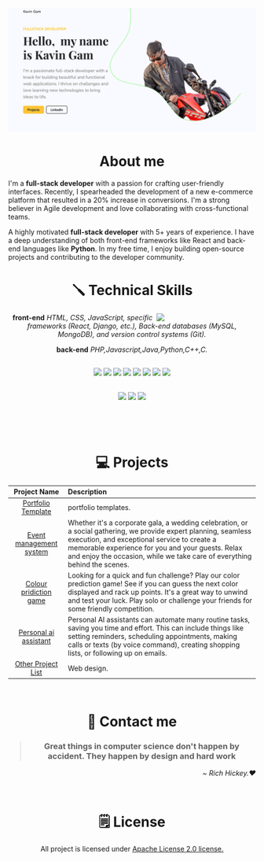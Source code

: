 
![GitHubBanner](https://github.com/bhaitigam71/bhaitigam71/blob/main/assets/img/portfolio%20sreenshort.png)

<h1 align="center"> About me</h1>

I'm a <b>full-stack developer</b> with a passion for crafting user-friendly interfaces. Recently, I spearheaded the development of a new e-commerce platform that resulted in a 20% increase in conversions. I'm a strong believer in Agile development and love collaborating with cross-functional teams.

A highly motivated <b>full-stack developer</b> with 5+ years of experience. I have a deep understanding of both front-end frameworks like React and back-end languages like <b>Python</b>. In my free time, I enjoy building open-source projects and contributing to the developer community.
 
<div align="center">

<h1>🪛 Technical Skills</h1>
   
   <img width="40%" align="right"   src="https://img.freepik.com/premium-vector/young-man-writing-code-desktop-computer-software-developer-work-workplace_625536-3771.jpg?w=600">

<b>front-end</b> <i>HTML, CSS, JavaScript, specific frameworks (React, Django, etc.), Back-end databases (MySQL, MongoDB), and version control systems (Git).</i>

<b>back-end</b> <i>PHP,Javascript,Java,Python,C++,C.</i>

##
![](https://img.shields.io/badge/HTML5-green?style=for-the-badge&logo=html5&logoColor=blue)
![](https://img.shields.io/badge/CSS-green?style=for-the-badge&logo=Cascading%20Style%20Sheets&logoColor=blue)
![](https://img.shields.io/badge/java_script-green?style=for-the-badge&logo=javascript&logoColor=blue)
![](https://img.shields.io/badge/python3-green?style=for-the-badge&logo=python&logoColor=blue)
![](https://img.shields.io/badge/java-green?style=for-the-badge&logo=openjdk&logoColor=blue)
![](https://img.shields.io/badge/php-green?style=for-the-badge&logo=php&logoColor=blue)
![](https://img.shields.io/badge/c_program-green?style=for-the-badge&logo=c&logoColor=blue)
![](https://img.shields.io/badge/c%2B%2B-green?style=for-the-badge&logo=c%2B%2B&logoColor=blue)

##
![](https://img.shields.io/badge/DBMS-MySQL-blue?style=for-the-badge&logo=mysql&logoColor=blue&labelColor=white&color=blue)
![](https://img.shields.io/badge/DBMS-MariaDB-blue?style=for-the-badge&logo=mariadb&logoColor=blue&labelColor=white&color=blue)
![](https://img.shields.io/badge/DBMS-Mongodb-blue?style=for-the-badge&logo=mongodb&logoColor=blue&labelColor=white&color=blue)

<br/>
<br/>
<br/>

<h1 align="center">💻 Projects</h1> 

| Project Name      | Description | 
| :---:        |    :----   |  
| [Portfolio Template ](https://kavingam.github.io/Portfolio/)   | portfolio templates.|
| [Event management system ](https://github.com/kavingam/event-management-system)    |   Whether it's a corporate gala, a wedding celebration, or a social gathering, we provide expert planning, seamless execution, and exceptional service to create a memorable experience for you and your guests. Relax and enjoy the occasion, while we take care of everything behind the scenes.
| [Colour pridiction game ](https://github.com/kavingam/colour-prediction-game)    | Looking for a quick and fun challenge? Play our color prediction game! See if you can guess the next color displayed and rack up points. It's a great way to unwind and test your luck. Play solo or challenge your friends for some friendly competition.
| [Personal ai assistant ](https://github.com/kavingam/pike-ai)     | Personal AI assistants can automate many routine tasks, saving you time and effort. This can include things like setting reminders, scheduling appointments, making calls or texts (by voice command), creating shopping lists, or following up on emails.
| [Other Project List](https://github.com/kavingam/Other-Web-Project-/tree/main) | Web design. | 

<br/>
<h1> 📲 Contact me</h1>

> ### Great things in computer science don't happen by accident. They happen by design and hard work
<p align="right"><i> ~ Rich Hickey.❤️</i></p>

<a href="mailto:darksicker71@gmail.com" target="_blank"><img alt="" src="https://img.shields.io/badge/Gmail-yellow?style=for-the-badge&logo=gmail"></a>
<a href="https://github.com/kavingam" target="_blank"><img alt="" src="https://img.shields.io/badge/github-yellow?style=for-the-badge&logo=github"></a>
<a href="https://profile.indeed.com/?hl=en_GB&co=GB&from=gnav-jobseeker-profile--profile-one-frontend"><img alt="" src="https://img.shields.io/badge/linkedin-yellow?style=for-the-badge&logo=linkedin" target="_blank"></a>
<a href="https://www.kaggle.com/bhaitigam"><img alt="" target="_blank" src="https://img.shields.io/badge/kaggle-yellow?style=for-the-badge&logo=kaggle"></a>
<a href="#" target="_blank"><img alt="" src="https://img.shields.io/badge/twitter-yellow?style=for-the-badge&logo=twitter"></a>
<a href="#" target="_blank"><img alt="" src="https://img.shields.io/badge/instagram-yellow?style=for-the-badge&logo=instagram"></a>

<h1> 🗒️ License</h1>

All project is licensed under [Apache License 2.0 license.](https://www.apache.org/)
